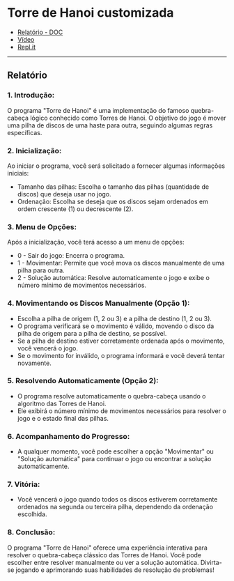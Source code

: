 # Torre de Hanoi customizada

- [Relatório - DOC](https://github.com/mrslima/RPEC/blob/main/TDE2/Relat%C3%B3rio%20sobre%20como%20manipular%20o%20programa.pdf)
- [Vídeo](https://youtu.be/8MhzYlLCzrw)
- [Repl.it](https://replit.com/@mrslima/RPEC-TDE2)

----
## Relatório

### 1. Introdução:
O programa "Torre de Hanoi" é uma implementação do famoso quebra-cabeça lógico conhecido como Torres de Hanoi. O objetivo do jogo é mover uma pilha de discos de uma haste para outra, seguindo algumas regras específicas.

### 2. Inicialização:
Ao iniciar o programa, você será solicitado a fornecer algumas informações iniciais:

- Tamanho das pilhas: Escolha o tamanho das pilhas (quantidade de discos) que deseja usar no jogo.
- Ordenação: Escolha se deseja que os discos sejam ordenados em ordem crescente (1) ou decrescente (2).

### 3. Menu de Opções:
Após a inicialização, você terá acesso a um menu de opções:

- 0 - Sair do jogo: Encerra o programa.
- 1 - Movimentar: Permite que você mova os discos manualmente de uma pilha para outra.
- 2 - Solução automática: Resolve automaticamente o jogo e exibe o número mínimo de movimentos necessários.

### 4. Movimentando os Discos Manualmente (Opção 1):
- Escolha a pilha de origem (1, 2 ou 3) e a pilha de destino (1, 2 ou 3).
- O programa verificará se o movimento é válido, movendo o disco da pilha de origem para a pilha de destino, se possível.
- Se a pilha de destino estiver corretamente ordenada após o movimento, você vencerá o jogo.
- Se o movimento for inválido, o programa informará e você deverá tentar novamente.

### 5. Resolvendo Automaticamente (Opção 2):
- O programa resolve automaticamente o quebra-cabeça usando o algoritmo das Torres de Hanoi.
- Ele exibirá o número mínimo de movimentos necessários para resolver o jogo e o estado final das pilhas.

### 6. Acompanhamento do Progresso:
- A qualquer momento, você pode escolher a opção "Movimentar" ou "Solução automática" para continuar o jogo ou encontrar a solução automaticamente.

### 7. Vitória:
- Você vencerá o jogo quando todos os discos estiverem corretamente ordenados na segunda ou terceira pilha, dependendo da ordenação escolhida.

### 8. Conclusão:
O programa "Torre de Hanoi" oferece uma experiência interativa para resolver o quebra-cabeça clássico das Torres de Hanoi. Você pode escolher entre resolver manualmente ou ver a solução automática. Divirta-se jogando e aprimorando suas habilidades de resolução de problemas!
